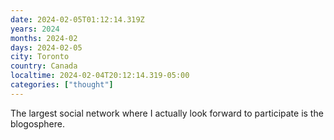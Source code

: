 ```yaml
---
date: 2024-02-05T01:12:14.319Z
years: 2024
months: 2024-02
days: 2024-02-05
city: Toronto
country: Canada
localtime: 2024-02-04T20:12:14.319-05:00
categories: ["thought"]
---
```

The largest social network where I actually look forward to participate is the blogosphere.

